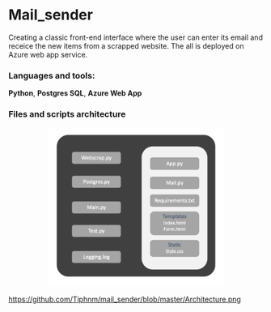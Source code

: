 # Mail_sender

Creating a classic front-end interface where the user can enter its email and receice the new items from a scrapped website. The all is deployed on Azure web app service. 

### Languages and tools: 

**Python**, **Postgres SQL**, **Azure Web App**

### Files and scripts architecture 

<p align="center">
  <img src="https://github.com/Tiphnm/mail_sender/blob/master/Architecture.png" width="350" title="hover text">
</p>

https://github.com/Tiphnm/mail_sender/blob/master/Architecture.png

